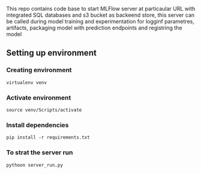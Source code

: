 This repo contains code base to start MLFlow server at particaular URL with integrated SQL databases and s3 bucket as backeend store, this server can be called during model training and experimentation for logginf parametres, artifacts, packaging model with prediction endpoints and registring the model


## Setting up environment
### Creating environment
``virtualenv venv``
### Activate environment
``source venv/Scripts/activate``
### Install dependencies
```pip install -r requirements.txt```

### To strat the server run

`pythoon server_run.py`